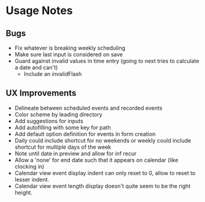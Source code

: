 # Usage Notes
## Bugs
- Fix whatever is breaking weekly scheduling
- Make sure last input is considered on save
- Guard against invalid values in time entry (going to next tries to calculate a date and can't)
	- Include an invalidFlash
## UX Improvements
- Delineate between scheduled events and recorded events
- Color scheme by leading directory
- Add suggestions for inputs
- Add autofilling with some key for path
- Add default option definition for events in form creation
- Daily could include shortcut for no weekends or weekly could include shortcut for multiple days of the week
- Note until date in preview and allow for inf recur
- Allow a 'none' for end date such that it appears on calendar (like clocking in)
- Calendar view event display indent can only reset to 0, allow to reset to lesser indent.
- Calendar view event length display doesn't quite seem to be the right height.
